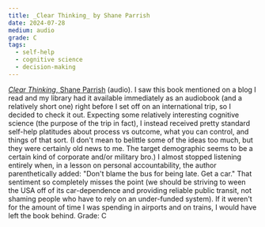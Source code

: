 ```yaml
---
title: _Clear Thinking_ by Shane Parrish
date: 2024-07-28
medium: audio
grade: C
tags:
  - self-help
  - cognitive science
  - decision-making
---
```


 [_Clear Thinking_, Shane Parrish](https://bookshop.org/a/111171/9780593086117) (audio).  I saw this book mentioned on a blog I read and my library had it available immediately as an audiobook (and a relatively short one) right before I set off on an international trip, so I decided to check it out.  Expecting some relatively interesting cognitive science (the purpose of the trip in fact), I instead received pretty standard self-help platitudes about process vs outcome, what you can control, and things of that sort.  (I don't mean to belittle some of the ideas too much, but they were certainly old news to me.  The target demographic seems to be a certain kind of corporate and/or military bro.)  I almost stopped listening entirely when, in a lesson on personal accountability, the author parenthetically added: "Don't blame the bus for being late. Get a car."  That sentiment so completely misses the point (we should be striving to ween the USA off of its car-dependence and providing reliable public transit, not shaming people who have to rely on an under-funded system).  If it weren't for the amount of time I was spending in airports and on trains, I would have left the book behind.  Grade: C